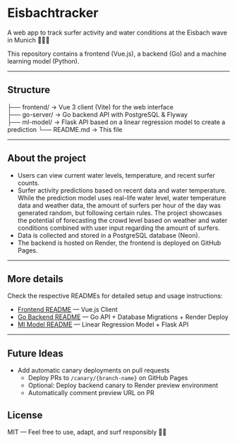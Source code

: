 # Eisbachtracker

A web app to track surfer activity and water conditions at the Eisbach wave in Munich 🌊🏄‍♂️

This repository contains a frontend (Vue.js), a backend (Go) and a machine learning model (Python).

---

## Structure

├── frontend/ → Vue 3 client (Vite) for the web interface  
├── go-server/ → Go backend API with PostgreSQL & Flyway  
├── ml-model/ → Flask API based on a linear regression model to create a prediction
└── README.md → This file

---

## About the project

- Users can view current water levels, temperature, and recent surfer counts.
- Surfer activity predictions based on recent data and water temperature. While the prediction model uses real-life water level, water temperature data and weather data, the amount of surfers per hour of the day was generated random, but following certain rules. The project showcases the potential of forecasting the crowd level based on weather and water conditions combined with user input regarding the amount of surfers.
- Data is collected and stored in a PostgreSQL database (Neon).
- The backend is hosted on Render, the frontend is deployed on GitHub Pages.

---

## More details

Check the respective READMEs for detailed setup and usage instructions:

- [Frontend README](./client/README.md) — Vue.js Client
- [Go Backend README](./go-server/README.md) — Go API + Database Migrations + Render Deploy
- [Ml Model README](./ml-model/README.md) — Linear Regression Model + Flask API

---

## Future Ideas

- Add automatic canary deployments on pull requests
  - Deploy PRs to `/canary/{branch-name}` on GitHub Pages
  - Optional: Deploy backend canary to Render preview environment
  - Automatically comment preview URL on PR

## License

MIT — Feel free to use, adapt, and surf responsibly 🏄‍♀️
